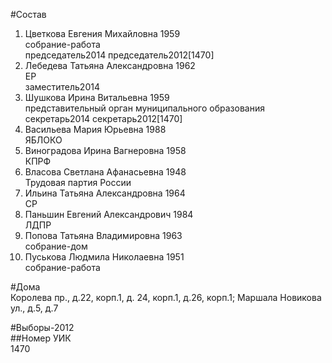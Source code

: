 #Состав  
1. Цветкова Евгения Михайловна 1959  
    собрание-работа  
    председатель2014 председатель2012[1470]  
2. Лебедева Татьяна Александровна 1962  
    ЕР  
    заместитель2014  
3. Шушкова Ирина Витальевна 1959  
    представительный орган муниципального образования  
    секретарь2014 секретарь2012[1470]  
4. Васильева Мария Юрьевна 1988  
    ЯБЛОКО  
5. Виноградова Ирина Вагнеровна 1958  
    КПРФ  
6. Власова Светлана Афанасьевна 1948  
    Трудовая партия России  
7. Ильина Татьяна Александровна 1964  
    СР  
8. Паньшин Евгений Александрович 1984  
    ЛДПР  
9. Попова Татьяна Владимировна 1963  
    собрание-дом  
10. Пуськова Людмила Николаевна 1951  
    собрание-работа  
  
#Дома  
Королева пр.,  д.22, корп.1, д. 24, корп.1, д.26, корп.1; Маршала Новикова ул., д.5, д.7  
  
#Выборы-2012  
##Номер УИК  
1470  
